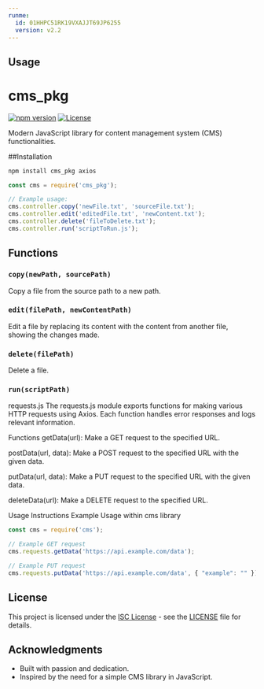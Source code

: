 ```yaml
---
runme:
  id: 01HHPC51RK19VXAJJT69JP6255
  version: v2.2
---
```


## Usage

# cms_pkg

[![npm version](https://badge.fury.io/js/cms_pkg.svg)](https://www.npmjs.com/package/cms_pkg)
[![License](https://img.shields.io/badge/license-ISC-blue.svg)](https://opensource.org/licenses/ISC)

Modern JavaScript library for content management system (CMS) functionalities.

##Installation

```javascript {"id":"01HHPD1Q47S9D9BPQVJNEABAHP"}
npm install cms_pkg axios
```

```javascript {"id":"01HHPD3K8VSATF4MJZ5V1ATN55"}
const cms = require('cms_pkg');

// Example usage:
cms.controller.copy('newFile.txt', 'sourceFile.txt');
cms.controller.edit('editedFile.txt', 'newContent.txt');
cms.controller.delete('fileToDelete.txt');
cms.controller.run('scriptToRun.js');
```

## Functions

### `copy(newPath, sourcePath)`

Copy a file from the source path to a new path.

### `edit(filePath, newContentPath)`

Edit a file by replacing its content with the content from another file, showing the changes made.

### `delete(filePath)`

Delete a file.

### `run(scriptPath)`

requests.js
The requests.js module exports functions for making various HTTP requests using Axios. Each function handles error responses and logs relevant information.

Functions
getData(url): Make a GET request to the specified URL.

postData(url, data): Make a POST request to the specified URL with the given data.

putData(url, data): Make a PUT request to the specified URL with the given data.

deleteData(url): Make a DELETE request to the specified URL.

Usage Instructions
Example Usage within cms library

```javascript {"id":"01HKP0ACA8PK14NHM319VPXYYT"}
const cms = require('cms');

// Example GET request
cms.requests.getData('https://api.example.com/data');

// Example PUT request
cms.requests.putData('https://api.example.com/data', { "example": "" });

```

## License

This project is licensed under the [ISC License](https://opensource.org/licenses/ISC) - see the [LICENSE](LICENSE) file for details.

## Acknowledgments

- Built with passion and dedication.
- Inspired by the need for a simple CMS library in JavaScript.